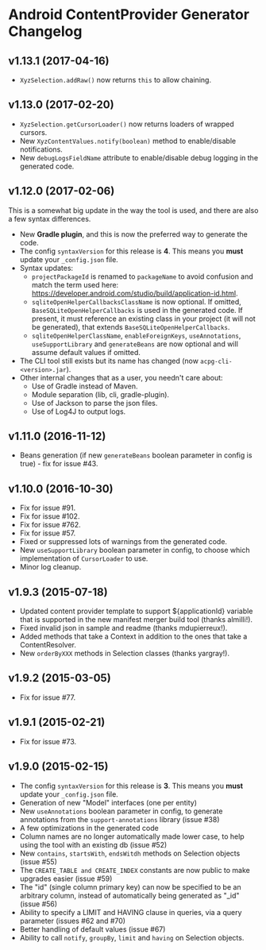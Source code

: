 Android ContentProvider Generator Changelog
===========================================

v1.13.1 (2017-04-16)
------
- `XyzSelection.addRaw()` now returns `this` to allow chaining.

v1.13.0 (2017-02-20)
------
- `XyzSelection.getCursorLoader()` now returns loaders of wrapped cursors.
- New `XyzContentValues.notify(boolean)` method to enable/disable notifications.
- New `debugLogsFieldName` attribute to enable/disable debug logging in the generated code.

v1.12.0 (2017-02-06)
------
This is a somewhat big update in the way the tool is used, and there are also a few syntax differences.

- New **Gradle plugin**, and this is now the preferred way to generate the code.
- The config `syntaxVersion` for this release is **4**.  This means you **must** update your `_config.json` file.
- Syntax updates:
    - `projectPackageId` is renamed to `packageName` to avoid confusion and match the term used here: https://developer.android.com/studio/build/application-id.html.
    - `sqliteOpenHelperCallbacksClassName` is now optional. If omitted, `BaseSQLiteOpenHelperCallbacks` is used in the generated code. If present, it must reference an existing class in your project (it will not be generated), that extends `BaseSQLiteOpenHelperCallbacks`.
    - `sqliteOpenHelperClassName`, `enableForeignKeys`, `useAnnotations`, `useSupportLibrary` and `generateBeans` are now optional and will assume default values if omitted.
- The CLI tool still exists but its name has changed (now `acpg-cli-<version>.jar`).
- Other internal changes that as a user, you needn't care about:
    - Use of Gradle instead of Maven.
    - Module separation (lib, cli, gradle-plugin).
    - Use of Jackson to parse the json files.
    - Use of Log4J to output logs.

v1.11.0 (2016-11-12)
------
- Beans generation (if new `generateBeans` boolean parameter in config is true) - fix for issue #43.

v1.10.0 (2016-10-30)
------
- Fix for issue #91.
- Fix for issue #102.
- Fix for issue #762.
- Fix for issue #57.
- Fixed or suppressed lots of warnings from the generated code.
- New `useSupportLibrary` boolean parameter in config, to choose which implementation of `CursorLoader` to use.
- Minor log cleanup.

v1.9.3 (2015-07-18)
------
- Updated content provider template to support ${applicationId} variable that is supported in the
new manifest merger build tool (thanks almilli!).
- Fixed invalid json in sample and readme (thanks mdupierreux!).
- Added methods that take a Context in addition to the ones that take a ContentResolver.
- New `orderByXXX` methods in Selection classes (thanks yargray!).

v1.9.2 (2015-03-05)
------
- Fix for issue #77.

v1.9.1 (2015-02-21)
------
- Fix for issue #73.

v1.9.0 (2015-02-15)
------
- The config `syntaxVersion` for this release is **3**.  This means you **must** update your `_config.json` file.
- Generation of new "Model" interfaces (one per entity)
- New `useAnnotations` boolean parameter in config, to generate annotations from the `support-annotations` library (issue #38)
- A few optimizations in the generated code
- Column names are no longer automatically made lower case, to help using the tool with an existing db (issue #52)
- New `contains`, `startsWith`, `endsWitdh` methods on Selection objects (issue #55)
- The `CREATE_TABLE and CREATE_INDEX` constants are now public to make upgrades easier (issue #59)
- The "id" (single column primary key) can now be specified to be an arbitrary column, instead of automatically being generated as "_id" (issue #56)
- Ability to specify a LIMIT and HAVING clause in queries, via a query parameter (issues #62 and #70)
- Better handling of default values (issue #67)
- Ability to call `notify`, `groupBy`, `limit` and `having` on Selection objects.
